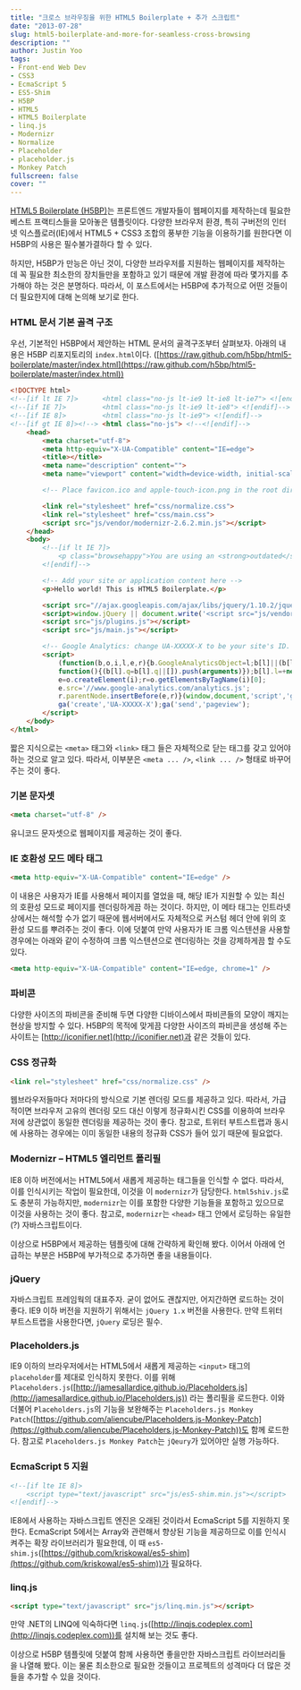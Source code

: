```yaml
---
title: "크로스 브라우징을 위한 HTML5 Boilerplate + 추가 스크립트"
date: "2013-07-28"
slug: html5-boilerplate-and-more-for-seamless-cross-browsing
description: ""
author: Justin Yoo
tags:
- Front-end Web Dev
- CSS3
- EcmaScript 5
- ES5-Shim
- H5BP
- HTML5
- HTML5 Boilerplate
- linq.js
- Modernizr
- Normalize
- Placeholder
- placeholder.js
- Monkey Patch
fullscreen: false
cover: ""
---
```


[HTML5 Boilerplate (H5BP)](http://html5boilerplate.com)는 프론트엔드 개발자들이 웹페이지를 제작하는데 필요한 베스트 프랙티스들을 모아놓은 템플릿이다. 다양한 브라우저 환경, 특히 구버전의 인터넷 익스플로러(IE)에서 HTML5 + CSS3 조합의 풍부한 기능을 이용하기를 원한다면 이 H5BP의 사용은 필수불가결하다 할 수 있다.

하지만, H5BP가 만능은 아닌 것이, 다양한 브라우저를 지원하는 웹페이지를 제작하는데 꼭 필요한 최소한의 장치들만을 포함하고 있기 때문에 개발 환경에 따라 몇가지를 추가해야 하는 것은 분명하다. 따라서, 이 포스트에서는 H5BP에 추가적으로 어떤 것들이 더 필요한지에 대해 논의해 보기로 한다.

### HTML 문서 기본 골격 구조

우선, 기본적인 H5BP에서 제안하는 HTML 문서의 골격구조부터 살펴보자. 아래의 내용은 H5BP 리포지토리의 `index.html`이다. ([](https://raw.github.com/h5bp/html5-boilerplate/master/index.html)[https://raw.github.com/h5bp/html5-boilerplate/master/index.html](https://raw.github.com/h5bp/html5-boilerplate/master/index.html))

```html
<!DOCTYPE html>
<!--[if lt IE 7]>      <html class="no-js lt-ie9 lt-ie8 lt-ie7"> <![endif]-->
<!--[if IE 7]>         <html class="no-js lt-ie9 lt-ie8"> <![endif]-->
<!--[if IE 8]>         <html class="no-js lt-ie9"> <![endif]-->
<!--[if gt IE 8]><!--> <html class="no-js"> <!--<![endif]-->
    <head>
        <meta charset="utf-8">
        <meta http-equiv="X-UA-Compatible" content="IE=edge">
        <title></title>
        <meta name="description" content="">
        <meta name="viewport" content="width=device-width, initial-scale=1">

        <!-- Place favicon.ico and apple-touch-icon.png in the root directory -->

        <link rel="stylesheet" href="css/normalize.css">
        <link rel="stylesheet" href="css/main.css">
        <script src="js/vendor/modernizr-2.6.2.min.js"></script>
    </head>
    <body>
        <!--[if lt IE 7]>
            <p class="browsehappy">You are using an <strong>outdated</strong> browser. Please <a href="http://browsehappy.com/">upgrade your browser</a> to improve your experience.</p>
        <![endif]-->

        <!-- Add your site or application content here -->
        <p>Hello world! This is HTML5 Boilerplate.</p>

        <script src="//ajax.googleapis.com/ajax/libs/jquery/1.10.2/jquery.min.js"></script>
        <script>window.jQuery || document.write('<script src="js/vendor/jquery-1.10.2.min.js"></script>')</script>
        <script src="js/plugins.js"></script>
        <script src="js/main.js"></script>

        <!-- Google Analytics: change UA-XXXXX-X to be your site's ID. -->
        <script>
            (function(b,o,i,l,e,r){b.GoogleAnalyticsObject=l;b[l]||(b[l]=
            function(){(b[l].q=b[l].q||[]).push(arguments)});b[l].l=+new Date;
            e=o.createElement(i);r=o.getElementsByTagName(i)[0];
            e.src='//www.google-analytics.com/analytics.js';
            r.parentNode.insertBefore(e,r)}(window,document,'script','ga'));
            ga('create','UA-XXXXX-X');ga('send','pageview');
        </script>
    </body>
</html>

```

짧은 지식으로는 `<meta>` 태그와 `<link>` 태그 들은 자체적으로 닫는 태그를 갖고 있어야 하는 것으로 알고 있다. 따라서, 이부분은 `<meta ... />`, `<link ... />` 형태로 바꾸어 주는 것이 좋다.

### 기본 문자셋

```html
<meta charset="utf-8" />

```

유니코드 문자셋으로 웹페이지를 제공하는 것이 좋다.

### IE 호환성 모드 메타 태그

```html
<meta http-equiv="X-UA-Compatible" content="IE=edge" />

```

이 내용은 사용자가 IE를 사용해서 페이지를 열었을 때, 해당 IE가 지원할 수 있는 최신의 호환성 모드로 페이지를 렌더링하게끔 하는 것이다. 하지만, 이 메타 태그는 인트라넷 상에서는 해석할 수가 없기 때문에 웹서버에서도 자체적으로 커스텀 헤더 안에 위의 호환성 모드를 뿌려주는 것이 좋다. 이에 덧붙여 만약 사용자가 IE 크롬 익스텐션을 사용할 경우에는 아래와 같이 수정하여 크롬 익스텐션으로 렌더링하는 것을 강제하게끔 할 수도 있다.

```html
<meta http-equiv="X-UA-Compatible" content="IE=edge, chrome=1" />

```

### 파비콘

다양한 사이즈의 파비콘을 준비해 두면 다양한 디바이스에서 파비콘들의 모양이 깨지는 현상을 방지할 수 있다. H5BP의 목적에 맞게끔 다양한 사이즈의 파비콘을 생성해 주는 사이트는 [](http://iconifier.net)[http://iconifier.net](http://iconifier.net)과 같은 것들이 있다.

### CSS 정규화

```html
<link rel="stylesheet" href="css/normalize.css" />

```

웹브라우저들마다 저마다의 방식으로 기본 렌더링 모드를 제공하고 있다. 따라서, 가급적이면 브라우저 고유의 렌더링 모드 대신 이렇게 정규화시킨 CSS를 이용하여 브라우저에 상관없이 동일한 렌더링을 제공하는 것이 좋다. 참고로, 트위터 부트스트랩과 동시에 사용하는 경우에는 이미 동일한 내용의 정규화 CSS가 들어 있기 때문에 필요없다.

### Modernizr – HTML5 엘리먼트 폴리필

IE8 이하 버전에서는 HTML5에서 새롭게 제공하는 태그들을 인식할 수 없다. 따라서, 이를 인식시키는 작업이 필요한데, 이것을 이 `modernizr`가 담당한다. `html5shiv.js`로도 충분히 가능하지만, `modernizr`는 이를 포함한 다양한 기능들을 포함하고 있으므로 이것을 사용하는 것이 좋다. 참고로, `modernizr`는 `<head>` 태그 안에서 로딩하는 유일한(?) 자바스크립트이다.

이상으로 H5BP에서 제공하는 템플릿에 대해 간략하게 확인해 봤다. 이어서 아래에 언급하는 부분은 H5BP에 부가적으로 추가하면 좋을 내용들이다.

### jQuery

자바스크립트 프레임웍의 대표주자. 굳이 없어도 괜찮지만, 어지간하면 로드하는 것이 좋다. IE9 이하 버전을 지원하기 위해서는 `jQuery 1.x` 버전을 사용한다. 만약 트위터 부트스트랩을 사용한다면, `jQuery` 로딩은 필수.

### Placeholders.js

IE9 이하의 브라우저에서는 HTML5에서 새롭게 제공하는 `<input>` 태그의 `placeholder`를 제대로 인식하지 못한다. 이를 위해 `Placeholders.js`([](http://jamesallardice.github.io/Placeholders.js)[http://jamesallardice.github.io/Placeholders.js](http://jamesallardice.github.io/Placeholders.js)) 라는 폴리필을 로드한다. 이와 더불어 `Placeholders.js`의 기능을 보완해주는 `Placeholders.js Monkey Patch`([](https://github.com/aliencube/Placeholders.js-Monkey-Patch)[https://github.com/aliencube/Placeholders.js-Monkey-Patch](https://github.com/aliencube/Placeholders.js-Monkey-Patch))도 함께 로드한다. 참고로 `Placeholders.js Monkey Patch`는 `jQeury`가 있어야만 실행 가능하다.

### EcmaScript 5 지원

```html
<!--[if lte IE 8]>
    <script type="text/javascript" src="js/es5-shim.min.js"></script>
<![endif]-->

```

IE8에서 사용하는 자바스크립트 엔진은 오래된 것이라서 EcmaScript 5를 지원하지 못한다. EcmaScript 5에서는 Array와 관련해서 향상된 기능을 제공하므로 이를 인식시켜주는 확장 라이브러리가 필요한데, 이 때 `es5-shim.js`([](https://github.com/kriskowal/es5-shim)[https://github.com/kriskowal/es5-shim](https://github.com/kriskowal/es5-shim))가 필요하다.

### linq.js

```html
<script type="text/javascript" src="js/linq.min.js"></script>

```

만약 .NET의 LINQ에 익숙하다면 `linq.js`([](http://linqjs.codeplex.com)[http://linqjs.codeplex.com](http://linqjs.codeplex.com))를 설치해 보는 것도 좋다.

이상으로 H5BP 템플릿에 덧붙여 함께 사용하면 좋을만한 자바스크립트 라이브러리들을 나열해 봤다. 이는 물론 최소한으로 필요한 것들이고 프로젝트의 성격마다 더 많은 것들을 추가할 수 있을 것이다.
